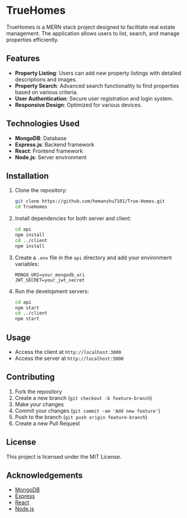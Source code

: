# TrueHomes

TrueHomes is a MERN stack project designed to facilitate real estate management. The application allows users to list, search, and manage properties efficiently.

## Features

- **Property Listing**: Users can add new property listings with detailed descriptions and images.
- **Property Search**: Advanced search functionality to find properties based on various criteria.
- **User Authentication**: Secure user registration and login system.
- **Responsive Design**: Optimized for various devices.

## Technologies Used

- **MongoDB**: Database
- **Express.js**: Backend framework
- **React**: Frontend framework
- **Node.js**: Server environment

## Installation

1. Clone the repository:
    ```bash
    git clone https://github.com/hemanshu7101/True-Homes.git
    cd TrueHomes
    ```

2. Install dependencies for both server and client:
    ```bash
    cd api
    npm install
    cd ../client
    npm install
    ```

3. Create a `.env` file in the `api` directory and add your environment variables:
    ```env
    MONGO_URI=your_mongodb_uri
    JWT_SECRET=your_jwt_secret
    ```

4. Run the development servers:
    ```bash
    cd api
    npm start
    cd ../client
    npm start
    ```

## Usage

- Access the client at `http://localhost:3000`
- Access the server at `http://localhost:5000`

## Contributing

1. Fork the repository
2. Create a new branch (`git checkout -b feature-branch`)
3. Make your changes
4. Commit your changes (`git commit -am 'Add new feature'`)
5. Push to the branch (`git push origin feature-branch`)
6. Create a new Pull Request

## License

This project is licensed under the MIT License.

## Acknowledgements

- [MongoDB](https://www.mongodb.com/)
- [Express](https://expressjs.com/)
- [React](https://reactjs.org/)
- [Node.js](https://nodejs.org/)
